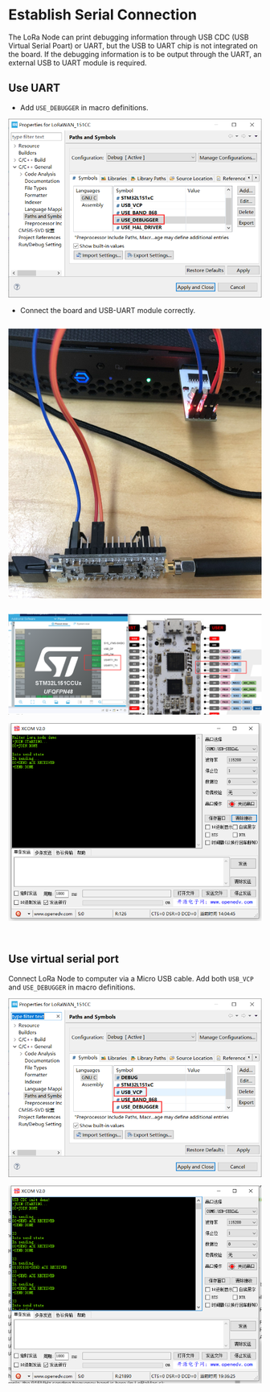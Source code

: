 # Establish Serial Connection

The LoRa Node can print debugging information through USB CDC (USB Virtual Serial Poart) or UART, but the USB to UART chip is not integrated on the board. If the debugging information is to be output through the UART, an external USB to UART module is required.

## Use UART

- Add `USE_DEBUGGER` in macro definitions.

![](img/establish_serial_connection/04.png)

- Connect the board and USB-UART module correctly.

```Tip:: The LoRa Node and USB-UART module are connect as below (if the LoRa Node is powered via USB or battery, the UART mode&#39;s 3.3 / 5V pin do not need connect, just need TXD, RXD, GND).

```

![](img/establish_serial_connection/01.png)

```Tip:: When using UART, the TX and RX pins used in the program should be corresponding to the TX and RX pins on the board.In the routine we provide,we use TX-PA9,RX-PA10.Therefore, TX of UART module should be connected to TX(PA9） of board,RX of UART module should be connected to RX(PA10） of board.

```

![](img/establish_serial_connection/06.png)

![](img/establish_serial_connection/02.png)

&nbsp;

## Use virtual serial port

Connect LoRa Node to computer via a Micro USB cable. Add both `USB_VCP` and `USE_DEBUGGER`  in macro definitions.

![](img/establish_serial_connection/05.png)

![](img/establish_serial_connection/03.png)